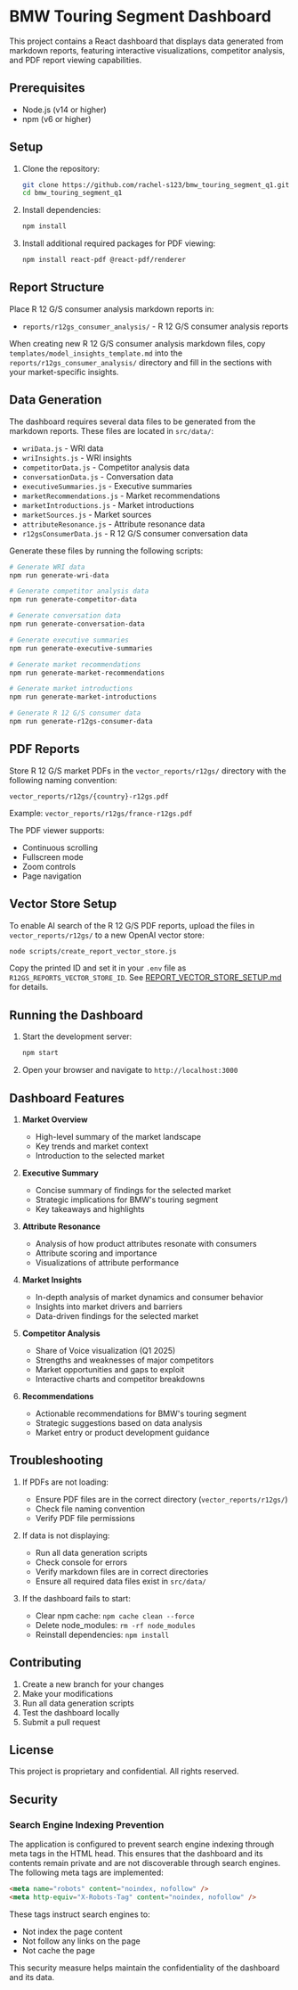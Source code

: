 # BMW Touring Segment Dashboard

This project contains a React dashboard that displays data generated from markdown reports, featuring interactive visualizations, competitor analysis, and PDF report viewing capabilities.

## Prerequisites

- Node.js (v14 or higher)
- npm (v6 or higher)

## Setup

1. Clone the repository:
   ```bash
   git clone https://github.com/rachel-s123/bmw_touring_segment_q1.git
   cd bmw_touring_segment_q1
   ```

2. Install dependencies:
   ```bash
   npm install
   ```

3. Install additional required packages for PDF viewing:
   ```bash
   npm install react-pdf @react-pdf/renderer
   ```

## Report Structure

Place R 12 G/S consumer analysis markdown reports in:

- `reports/r12gs_consumer_analysis/` - R 12 G/S consumer analysis reports

When creating new R 12 G/S consumer analysis markdown files, copy `templates/model_insights_template.md`
into the `reports/r12gs_consumer_analysis/` directory and fill in the sections with your
market-specific insights.

## Data Generation

The dashboard requires several data files to be generated from the markdown reports. These files are located in `src/data/`:

- `wriData.js` - WRI data
- `wriInsights.js` - WRI insights
- `competitorData.js` - Competitor analysis data
- `conversationData.js` - Conversation data
- `executiveSummaries.js` - Executive summaries
- `marketRecommendations.js` - Market recommendations
- `marketIntroductions.js` - Market introductions
- `marketSources.js` - Market sources
 - `attributeResonance.js` - Attribute resonance data
 - `r12gsConsumerData.js` - R 12 G/S consumer conversation data

Generate these files by running the following scripts:
```bash
# Generate WRI data
npm run generate-wri-data

# Generate competitor analysis data
npm run generate-competitor-data

# Generate conversation data
npm run generate-conversation-data

# Generate executive summaries
npm run generate-executive-summaries

# Generate market recommendations
npm run generate-market-recommendations

# Generate market introductions
npm run generate-market-introductions

# Generate R 12 G/S consumer data
npm run generate-r12gs-consumer-data
```

## PDF Reports

Store R 12 G/S market PDFs in the `vector_reports/r12gs/` directory with the following naming convention:

```
vector_reports/r12gs/{country}-r12gs.pdf
```

Example: `vector_reports/r12gs/france-r12gs.pdf`

The PDF viewer supports:
- Continuous scrolling
- Fullscreen mode
- Zoom controls
- Page navigation

## Vector Store Setup

To enable AI search of the R 12 G/S PDF reports, upload the files in `vector_reports/r12gs/` to
a new OpenAI vector store:

```bash
node scripts/create_report_vector_store.js
```

Copy the printed ID and set it in your `.env` file as `R12GS_REPORTS_VECTOR_STORE_ID`.
See [REPORT_VECTOR_STORE_SETUP.md](REPORT_VECTOR_STORE_SETUP.md) for details.

## Running the Dashboard

1. Start the development server:
   ```bash
   npm start
   ```

2. Open your browser and navigate to `http://localhost:3000`

## Dashboard Features

1. **Market Overview**
   - High-level summary of the market landscape
   - Key trends and market context
   - Introduction to the selected market

2. **Executive Summary**
   - Concise summary of findings for the selected market
   - Strategic implications for BMW's touring segment
   - Key takeaways and highlights

3. **Attribute Resonance**
   - Analysis of how product attributes resonate with consumers
   - Attribute scoring and importance
   - Visualizations of attribute performance

4. **Market Insights**
   - In-depth analysis of market dynamics and consumer behavior
   - Insights into market drivers and barriers
   - Data-driven findings for the selected market

5. **Competitor Analysis**
   - Share of Voice visualization (Q1 2025)
   - Strengths and weaknesses of major competitors
   - Market opportunities and gaps to exploit
   - Interactive charts and competitor breakdowns

6. **Recommendations**
   - Actionable recommendations for BMW's touring segment
   - Strategic suggestions based on data analysis
   - Market entry or product development guidance

## Troubleshooting

1. If PDFs are not loading:
   - Ensure PDF files are in the correct directory (`vector_reports/r12gs/`)
   - Check file naming convention
   - Verify PDF file permissions

2. If data is not displaying:
   - Run all data generation scripts
   - Check console for errors
   - Verify markdown files are in correct directories
   - Ensure all required data files exist in `src/data/`

3. If the dashboard fails to start:
   - Clear npm cache: `npm cache clean --force`
   - Delete node_modules: `rm -rf node_modules`
   - Reinstall dependencies: `npm install`

## Contributing

1. Create a new branch for your changes
2. Make your modifications
3. Run all data generation scripts
4. Test the dashboard locally
5. Submit a pull request

## License

This project is proprietary and confidential. All rights reserved.

## Security

### Search Engine Indexing Prevention
The application is configured to prevent search engine indexing through meta tags in the HTML head. This ensures that the dashboard and its contents remain private and are not discoverable through search engines. The following meta tags are implemented:

```html
<meta name="robots" content="noindex, nofollow" />
<meta http-equiv="X-Robots-Tag" content="noindex, nofollow" />
```

These tags instruct search engines to:
- Not index the page content
- Not follow any links on the page
- Not cache the page

This security measure helps maintain the confidentiality of the dashboard and its data.
